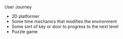 User Journey

* 2D platformer
* Some time mechanics that modifies the environment
* Some sort of key or door to progress to the next level
* Puzzle game
